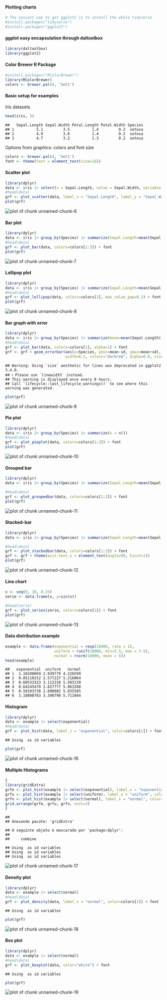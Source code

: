 #### Plotting charts


``` r
# The easiest way to get ggplot2 is to install the whole tidyverse
#install.packages("tidyverse")
#install.packages("ggplot2")
```


#### ggplot easy encapsulation through daltoolbox


``` r
library(daltoolbox)
library(ggplot2)
```

#### Color Brewer R Package


``` r
#install.packages("RColorBrewer")
library(RColorBrewer)
colors <- brewer.pal(4, 'Set1')
```


#### Basic setup for examples

Iris datasets


``` r
head(iris, 3)
```

```
##   Sepal.Length Sepal.Width Petal.Length Petal.Width Species
## 1          5.1         3.5          1.4         0.2  setosa
## 2          4.9         3.0          1.4         0.2  setosa
## 3          4.7         3.2          1.3         0.2  setosa
```

Options from graphics: colors and font size


``` r
colors <- brewer.pal(4, 'Set1')
font <- theme(text = element_text(size=16))
```

#### Scatter plot



``` r
library(dplyr)
data <- iris |> select(x = Sepal.Length, value = Sepal.Width, variable = Species)
#head(data)
grf <- plot_scatter(data, label_x = "Sepal.Length", label_y = "Sepal.Width", colors=colors[1:3]) + font
plot(grf)
```

![plot of chunk unnamed-chunk-6](fig/3-DataVisualization/unnamed-chunk-6-1.png)

#### Bar plot



``` r
library(dplyr)
data <- iris |> group_by(Species) |> summarize(Sepal.Length=mean(Sepal.Length))
#head(data)
grf <- plot_bar(data, colors=colors[1:3]) + font
plot(grf)
```

![plot of chunk unnamed-chunk-7](fig/3-DataVisualization/unnamed-chunk-7-1.png)


#### Lollipop plot



``` r
library(dplyr)
data <- iris |> group_by(Species) |> summarize(Sepal.Length=mean(Sepal.Length))
#head(data)
grf <- plot_lollipop(data, colors=colors[1], max_value_gap=0.2) + font + coord_flip() 
plot(grf)
```

![plot of chunk unnamed-chunk-8](fig/3-DataVisualization/unnamed-chunk-8-1.png)

#### Bar graph with error



``` r
library(dplyr)
data <- iris |> group_by(Species) |> summarize(mean=mean(Sepal.Length), sd=sd(Sepal.Length))
#head(data)
grf <- plot_bar(data, colors=colors[1], alpha=1) + font
grf <- grf + geom_errorbar(aes(x=Species, ymin=mean-sd, ymax=mean+sd), 
                           width=0.2, colour="darkred", alpha=0.8, size=1.1) 
```

```
## Warning: Using `size` aesthetic for lines was deprecated in ggplot2 3.4.0.
## ℹ Please use `linewidth` instead.
## This warning is displayed once every 8 hours.
## Call `lifecycle::last_lifecycle_warnings()` to see where this warning was generated.
```

``` r
plot(grf)
```

![plot of chunk unnamed-chunk-9](fig/3-DataVisualization/unnamed-chunk-9-1.png)



#### Pie plot



``` r
library(dplyr)
data <- iris |> group_by(Species) |> summarize(n = n())
#head(data)
grf <- plot_pieplot(data, colors=colors[1:3]) + font
plot(grf)
```

![plot of chunk unnamed-chunk-10](fig/3-DataVisualization/unnamed-chunk-10-1.png)


#### Grouped bar



``` r
library(dplyr)
data <- iris |> group_by(Species) |> summarize(Sepal.Length=mean(Sepal.Length), Sepal.Width=mean(Sepal.Width))

#head(data)
grf <- plot_groupedbar(data, colors=colors[1:2]) + font
plot(grf)
```

![plot of chunk unnamed-chunk-11](fig/3-DataVisualization/unnamed-chunk-11-1.png)


#### Stacked-bar



``` r
library(dplyr)
data <- iris |> group_by(Species) |> summarize(Sepal.Length=mean(Sepal.Length), Sepal.Width=mean(Sepal.Width))

#head(data)
grf <- plot_stackedbar(data, colors=colors[1:2]) + font
grf <- grf + theme(axis.text.x = element_text(angle=90, hjust=1))
plot(grf)
```

![plot of chunk unnamed-chunk-12](fig/3-DataVisualization/unnamed-chunk-12-1.png)

#### Line chart



``` r
x <- seq(0, 10, 0.25)
serie <- data.frame(x, y=sin(x))

#head(serie)
grf <- plot_series(serie, colors=colors[1]) + font
plot(grf)
```

![plot of chunk unnamed-chunk-13](fig/3-DataVisualization/unnamed-chunk-13-1.png)

#### Data distribution example


``` r
example <- data.frame(exponential = rexp(10000, rate = 1),
                      uniform = runif(10000, min=2.5, max = 3.5),
                      normal = rnorm(10000, mean = 5))
head(example)
```

```
##   exponential  uniform   normal
## 1  1.10298069 2.939779 4.228599
## 2  0.05110152 2.577227 5.216064
## 3  0.60533323 3.112220 5.503139
## 4  0.64245478 2.827777 5.063200
## 5  0.58103738 2.890082 5.035585
## 6  3.18808763 3.398790 5.711044
```




#### Histogram


``` r
library(dplyr)
data <- example |> select(exponential)
#head(data)
grf <- plot_hist(data, label_x = "exponential", color=colors[1]) + font
```

```
## Using  as id variables
```

``` r
plot(grf) 
```

![plot of chunk unnamed-chunk-16](fig/3-DataVisualization/unnamed-chunk-16-1.png)


#### Multiple Histograms




``` r
{
library(gridExtra)  
grfe <- plot_hist(example |> select(exponential), label_x = "exponential", color=colors[1]) + font
grfu <- plot_hist(example |> select(uniform), label_x = "uniform", color=colors[1]) + font 
grfn <- plot_hist(example |> select(normal), label_x = "normal", color=colors[1]) + font
grid.arrange(grfe, grfu, grfn, ncol=3)
}
```

```
## 
## Anexando pacote: 'gridExtra'
```

```
## O seguinte objeto é mascarado por 'package:dplyr':
## 
##     combine
```

```
## Using  as id variables
## Using  as id variables
## Using  as id variables
```

![plot of chunk unnamed-chunk-17](fig/3-DataVisualization/unnamed-chunk-17-1.png)

#### Density plot



``` r
library(dplyr)
data <- example |> select(normal)
#head(data)
grf <- plot_density(data, label_x = "normal", color=colors[1]) + font
```

```
## Using  as id variables
```

``` r
plot(grf) 
```

![plot of chunk unnamed-chunk-18](fig/3-DataVisualization/unnamed-chunk-18-1.png)

#### Box plot



``` r
library(dplyr)
data <- example |> select(normal)
#head(data)
grf <- plot_boxplot(data, color="white") + font
```

```
## Using  as id variables
```

``` r
plot(grf) 
```

![plot of chunk unnamed-chunk-19](fig/3-DataVisualization/unnamed-chunk-19-1.png)

